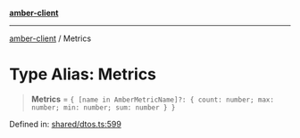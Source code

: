 [**amber-client**](../README.md)

***

[amber-client](../globals.md) / Metrics

# Type Alias: Metrics

> **Metrics** = `{ [name in AmberMetricName]?: { count: number; max: number; min: number; sum: number } }`

Defined in: [shared/dtos.ts:599](https://github.com/amberbase/amberbase/blob/6464296e6e41acf9a6a91921198b6834f589ce99/src/client/src/shared/dtos.ts#L599)
